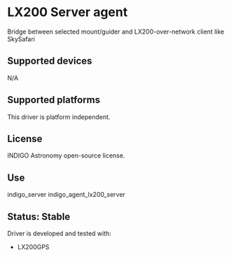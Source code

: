 # LX200 Server agent

Bridge between selected mount/guider and LX200-over-network client like SkySafari

## Supported devices

N/A

## Supported platforms

This driver is platform independent.

## License

INDIGO Astronomy open-source license.

## Use

indigo_server indigo_agent_lx200_server

## Status: Stable

Driver is developed and tested with:
* LX200GPS
